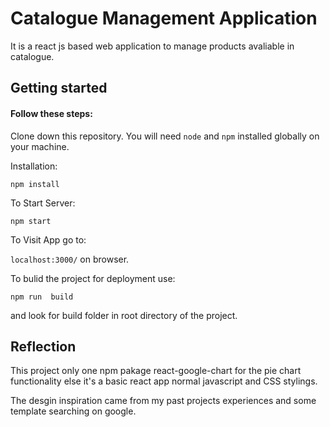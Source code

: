 # Catalogue Management Application

It is a react js based web application to manage products avaliable in catalogue.

## Getting started

#### Follow these steps:

Clone down this repository. You will need `node` and `npm` installed globally on your machine.

Installation:

`npm install`

To Start Server:

`npm start`

To Visit App go to:

`localhost:3000/` on browser.

To bulid the project for deployment use:

`npm run  build`

and look for build folder in root directory of the project.

## Reflection

This project only one npm pakage react-google-chart for the pie chart functionality else it's a basic react app
normal javascript and CSS stylings.

The desgin inspiration came from my past projects experiences and some template searching on google.
